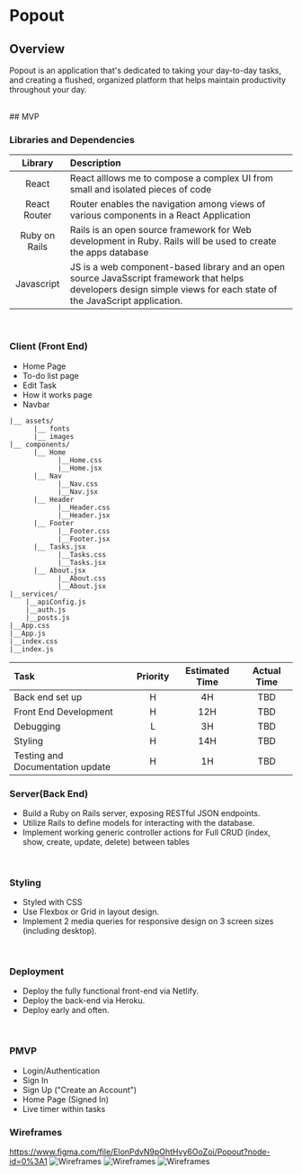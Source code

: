 # Popout

## Overview

Popout is an application that's dedicated to taking your day-to-day tasks, and creating a flushed, organized platform that helps maintain productivity throughout your day.

<br>
## MVP
<!-- 
### Planning
- Restful JSON API on Ruby.
- Projects and Tasks tables.
- Full Crud functionality for Projects and Tasks.
 -->
 
 ### Libraries and Dependencies

|     Library      | Description                                |
| :--------------: | :----------------------------------------- |
|      React       | React alllows me to compose a complex UI from small and isolated pieces of code |
|   React Router   | Router enables the navigation among views of various components in a React Application |
|   Ruby on Rails  | Rails is an open source framework for Web development in Ruby. Rails will be used to create the apps database |
| Javascript | JS is a web component-based library and an open source JavaSscript framework that helps developers design simple views for each state of the JavaScript application. |
<br>

### Client (Front End)
- Home Page
- To-do list page
- Edit Task
- How it works page
- Navbar

``` src
|__ assets/
      |__ fonts
      |__ images
|__ components/
      |__ Home
            |__Home.css
            |__Home.jsx
      |__ Nav
            |__Nav.css
            |__Nav.jsx
      |__ Header
            |__Header.css
            |__Header.jsx
      |__ Footer
            |__Footer.css
            |__Footer.jsx
      |__ Tasks.jsx
            |__Tasks.css
            |__Tasks.jsx
      |__ About.jsx
            |__About.css
            |__About.jsx
|__services/
    |__apiConfig.js
    |__auth.js
    |__posts.js
|__App.css
|__App.js
|__index.css
|__index.js
```

| Task | Priority | Estimated Time | Actual Time |
| :--- | :---: | :---: | :---: |
| Back end set up | H | 4H | TBD |
| Front End Development | H | 12H | TBD | 
| Debugging | L | 3H | TBD |
| Styling | H | 14H | TBD |
| Testing and Documentation update	| H | 1H | TBD |

### Server(Back End)
- Build a Ruby on Rails server, exposing RESTful JSON endpoints.
- Utilize Rails to define models for interacting with the database.
- Implement working generic controller actions for Full CRUD (index, show, create, update, delete) between tables
<br>

### Styling
- Styled with CSS
- Use Flexbox or Grid in layout design.
- Implement 2 media queries for responsive design on 3 screen sizes (including desktop).
<br>

### Deployment 
- Deploy the fully functional front-end via Netlify.
- Deploy the back-end via Heroku.
- Deploy early and often.
<br>

### PMVP
- Login/Authentication
- Sign In
- Sign Up ("Create an Account")
- Home Page (Signed In)
- Live timer within tasks

<!-- ### ERD
![erd](https://i.imgur.com/03vyqND.png)

### Component Hierarchy
![Hierarchy](https://i.imgur.com/auP8bPn.png)
 -->
### Wireframes
https://www.figma.com/file/ElonPdvN9pOhtHvy6OoZoi/Popout?node-id=0%3A1
![Wireframes](https://i.imgur.com/Ha7LOwj.jpg)
![Wireframes](https://i.imgur.com/3Rd1lHw.jpg)
![Wireframes](https://i.imgur.com/i49VzuS.jpg)

